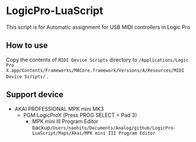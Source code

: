 # LogicPro-LuaScript

This script is for Automatic assignment for USB MIDI controllers in Logic Pro


## How to use

Copy the contents of  `MIDI Device Scripts` directory to `/Applications/Logic Pro X.app/Contents/Frameworks/MACore.framework/Versions/A/Resources/MIDI Device Scripts/` .


## Support device

- AKAI PROFESSIONAL MPK mini MK3
  - PGM:LogicProX (Press PROG SELECT + Pad 3)
    - MPK mini III Program Editor backup`/Users/naohito/Documents/Analog/github/LogicPro-LuaScript/Maps/Akai/MPK mini III Program Editor`